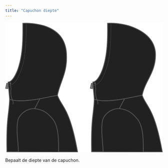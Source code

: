 ```yaml
---
title: "Capuchon diepte"
---
```


![Capuchon diepte](./hooddepth.svg)

Bepaalt de diepte van de capuchon.




